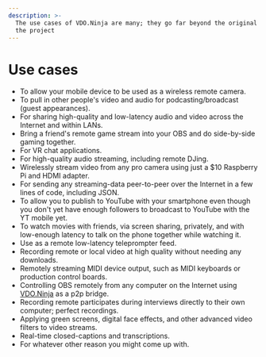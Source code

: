 ```yaml
---
description: >-
  The use cases of VDO.Ninja are many; they go far beyond the original scope of
  the project
---
```


# Use cases

* To allow your mobile device to be used as a wireless remote camera.
* To pull in other people's video and audio for podcasting/broadcast (guest appearances).
* For sharing high-quality and low-latency audio and video across the Internet and within LANs.
* Bring a friend's remote game stream into your OBS and do side-by-side gaming together.
* For VR chat applications.
* For high-quality audio streaming, including remote DJing.
* Wirelessly stream video from any pro camera using just a $10 Raspberry Pi and HDMI adapter.
* For sending any streaming-data peer-to-peer over the Internet in a few lines of code, including JSON.
* To allow you to publish to YouTube with your smartphone even though you don't yet have enough followers to broadcast to YouTube with the YT mobile yet.
* To watch movies with friends, via screen sharing, privately, and with low-enough latency to talk on the phone together while watching it.
* Use as a remote low-latency teleprompter feed.
* Recording remote or local video at high quality without needing any downloads.
* Remotely streaming MIDI device output, such as MIDI keyboards or production control boards.
* Controlling OBS remotely from any computer on the Internet using [VDO.Ninja](https://vdo.ninja/) as a p2p bridge.
* Recording remote participates during interviews directly to their own computer; perfect recordings.
* Applying green screens, digital face effects, and other advanced video filters to video streams.
* Real-time closed-captions and transcriptions.
* For whatever other reason you might come up with.
